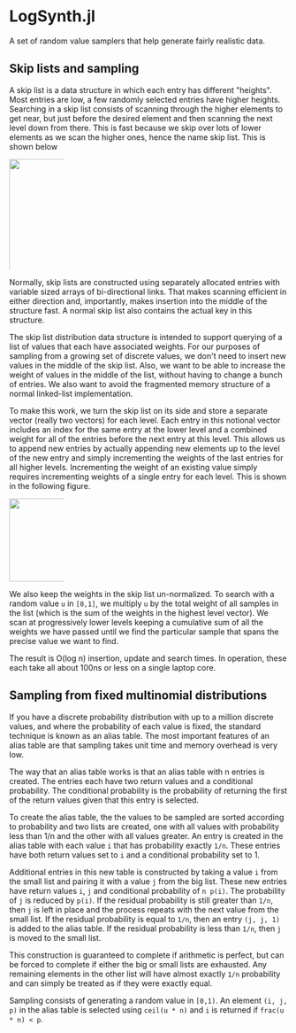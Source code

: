 # LogSynth.jl

A set of random value samplers that help generate fairly realistic
data.

## Skip lists and sampling

A skip list is a data structure in which each entry has different
"heights".  Most entries are low, a few randomly selected entries have
higher heights. Searching in a skip list consists of scanning through
the higher elements to get near, but just before the desired element
and then scanning the next level down from there. This is fast because
we skip over lots of lower elements as we scan the higher ones, hence
the name skip list. This is shown below

<img src="https://user-images.githubusercontent.com/250490/145648549-f2415538-aafe-41f4-be03-689625daf9ea.png" width="400px" style="max-height: 200px; max-width: 100px;"/>

Normally, skip lists are constructed using separately allocated
entries with variable sized arrays of bi-directional links. That makes
scanning efficient in either direction and, importantly, makes
insertion into the middle of the structure fast. A normal skip list
also contains the actual key in this structure.

The skip list distribution data structure is intended to support
querying of a list of values that each have associated weights.  For
our purposes of sampling from a growing set of discrete values, we
don't need to insert new values in the middle of the skip list. Also,
we want to be able to increase the weight of values in the middle of
the list, without having to change a bunch of entries. We also want to
avoid the fragmented memory structure of a normal linked-list
implementation.

To make this work, we turn the skip list on its side and store a
separate vector (really two vectors) for each level. Each entry in
this notional vector includes an index for the same entry at the lower
level and a combined weight for all of the entries before the next
entry at this level. This allows us to append new entries by actually
appending new elements up to the level of the new entry and simply
incrementing the weights of the last entries for all higher
levels. Incrementing the weight of an existing value simply requires
incrementing weights of a single entry for each level. This is shown 
in the following figure.



<img src="https://user-images.githubusercontent.com/250490/145650332-47363e1e-4405-4882-8b93-e6c8c9c88c88.png" width="150px" style="max-height: 200px; max-width: 100px;"/>

We also keep the weights in the skip list un-normalized. To search
with a random value ``u`` in ``[0,1]``, we multiply ``u`` by the total
weight of all samples in the list (which is the sum of the weights in
the highest level vector). We scan at progressively lower levels
keeping a cumulative sum of all the weights we have passed until we
find the particular sample that spans the precise value we want to
find.

The result is O(log n) insertion, update and search times. In
operation, these each take all about 100ns or less on a single laptop
core.

## Sampling from fixed multinomial distributions

If you have a discrete probability distribution with up to a million
discrete values, and where the probability of each value is fixed, the
standard technique is known as an alias table. The most important
features of an alias table are that sampling takes unit time and
memory overhead is very low.

The way that an alias table works is that an alias table with n
entries is created. The entries each have two return values and a
conditional probability. The conditional probability is the
probability of returning the first of the return values given that
this entry is selected.

To create the alias table, the the values to be sampled are sorted
according to probability and two lists are created, one with all
values with probability less than 1/n and the other with all values
greater. An entry is created in the alias table with each value ``i``
that has probability exactly ``1/n``. These entries have both return
values set to ``i`` and a conditional probability set to 1.

Additional entries in this new table is constructed by taking a value
``i`` from the small list and pairing it with a value ``j`` from the
big list.  These new entries have return values ``i``, ``j`` and
conditional probability of ``n p(i)``. The probability of ``j`` is
reduced by ``p(i)``. If the residual probability is still greater than
``1/n``, then ``j`` is left in place and the process repeats with the
next value from the small list. If the residual probability is equal
to ``1/n``, then an entry ``(j, j, 1)`` is added to the alias
table. If the residual probability is less than ``1/n``, then ``j`` is
moved to the small list.

This construction is guaranteed to complete if arithmetic is perfect,
but can be forced to complete if either the big or small lists are
exhausted. Any remaining elements in the other list will have almost
exactly ``1/n`` probability and can simply be treated as if they were
exactly equal.

Sampling consists of generating a random value in
``[0,1)``. An element ``(i, j, p)`` in the alias table is selected
using `ceil(u * n)` and ``i`` is returned if `frac(u * n) < p`.
